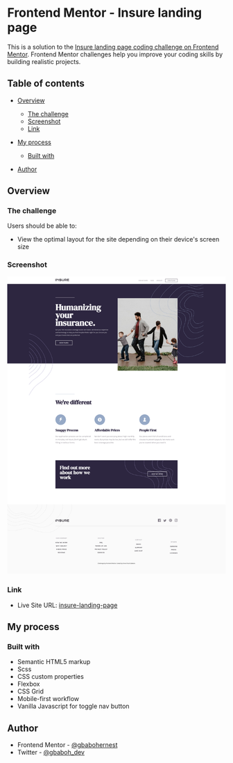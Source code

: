 # Frontend Mentor - Insure landing page

This is a solution to the [Insure landing page coding challenge on Frontend Mentor]("#"). Frontend Mentor challenges help you improve your coding skills by building realistic projects.

## Table of contents

- [Overview](#overview)
  - [The challenge](#the-challenge)
  - [Screenshot](#screenshot)
  - [Link](#links)
- [My process](#my-process)

  - [Built with](#built-with)

- [Author](#author)

## Overview

### The challenge

Users should be able to:

- View the optimal layout for the site depending on their device's screen size

### Screenshot

![](./ss.png)

### Link

- Live Site URL: [insure-landing-page](https://fem-insure-lp.netlify.app/)

## My process

### Built with

- Semantic HTML5 markup
- Scss
- CSS custom properties
- Flexbox
- CSS Grid
- Mobile-first workflow
- Vanilla Javascript for toggle nav button

## Author

- Frontend Mentor - [@gbabohernest](https://www.frontendmentor.io/profile/gbabohernest)
- Twitter - [@gbaboh_dev](https://twitter.com/gbaboh_dev)
